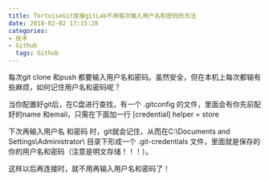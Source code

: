 ```yaml
---
title: TortoiseGit连接gitLab不用每次输入用户名和密码的方法
date: 2018-02-02 17:15:28
categories:
- 技术
- Github
  tags: Github
---
```


每次git clone 和push 都要输入用户名和密码。虽然安全，但在本机上每次都输有些麻烦，如何记住用户名和密码呢？
<!--more-->
当你配置好git后，在C盘进行查找，有一个  .gitconfig 的文件，里面会有你先前配好的name 和email，只需在下面加一行
[credential] 
     helper = store 

下次再输入用户名 和密码 时，git就会记住，从而在C:\Documents and Settings\Administrator\ 目录下形成一个  .git-credentials 文件，里面就是保存的你的用户名和密码（注意是明文存储！！！）。

这样以后再连接时，就不用再输入用户名和密码了！
